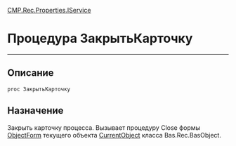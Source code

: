 ﻿---
Link: CMP.Rec.Properties.IService.@ЗакрытьКарточку
---

<!---  Навигация
[Имя проекта](#) :
-->
[CMP.Rec.Properties.IService](Default)

# Процедура ЗакрытьКарточку
---

## Описание

    proc ЗакрытьКарточку

<!--
## Аргументы{#Args}

### Аргумент1

Описание аргумента 1
-->

## Назначение

Закрыть карточку процесса. Вызывает процедуру Close формы [ObjectForm](topic:.Custom.CMPClasses.Rec.extBasObject.ObjectForm) текущего объекта [CurrentObject](topic:.Custom.CMPClasses.Rec.Properties.IProperty.CurrentObject) класса Bas.Rec.BasObject.

<!--
## Пример

    ЗакрытьКарточку...
-->

